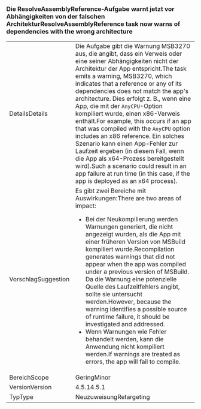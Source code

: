 ### <a name="resolveassemblyreference-task-now-warns-of-dependencies-with-the-wrong-architecture"></a><span data-ttu-id="a6d1b-101">Die ResolveAssemblyReference-Aufgabe warnt jetzt vor Abhängigkeiten von der falschen Architektur</span><span class="sxs-lookup"><span data-stu-id="a6d1b-101">ResolveAssemblyReference task now warns of dependencies with the wrong architecture</span></span>

|   |   |
|---|---|
|<span data-ttu-id="a6d1b-102">Details</span><span class="sxs-lookup"><span data-stu-id="a6d1b-102">Details</span></span>|<span data-ttu-id="a6d1b-103">Die Aufgabe gibt die Warnung MSB3270 aus, die angibt, dass ein Verweis oder eine seiner Abhängigkeiten nicht der Architektur der App entspricht.</span><span class="sxs-lookup"><span data-stu-id="a6d1b-103">The task emits a warning, MSB3270, which indicates that a reference or any of its dependencies does not match the app's architecture.</span></span> <span data-ttu-id="a6d1b-104">Dies erfolgt z. B., wenn eine App, die mit der <code>AnyCPU</code>-Option kompiliert wurde, einen x86-Verweis enthält.</span><span class="sxs-lookup"><span data-stu-id="a6d1b-104">For example, this occurs if an app that was compiled with the <code>AnyCPU</code> option includes an x86 reference.</span></span> <span data-ttu-id="a6d1b-105">Ein solches Szenario kann einen App-Fehler zur Laufzeit ergeben (in diesem Fall, wenn die App als x64-Prozess bereitgestellt wird).</span><span class="sxs-lookup"><span data-stu-id="a6d1b-105">Such a scenario could result in an app failure at run time (in this case, if the app is deployed as an x64 process).</span></span>|
|<span data-ttu-id="a6d1b-106">Vorschlag</span><span class="sxs-lookup"><span data-stu-id="a6d1b-106">Suggestion</span></span>|<span data-ttu-id="a6d1b-107">Es gibt zwei Bereiche mit Auswirkungen:</span><span class="sxs-lookup"><span data-stu-id="a6d1b-107">There are two areas of impact:</span></span><ul><li><span data-ttu-id="a6d1b-108">Bei der Neukompilierung werden Warnungen generiert, die nicht angezeigt wurden, als die App mit einer früheren Version von MSBuild kompiliert wurde.</span><span class="sxs-lookup"><span data-stu-id="a6d1b-108">Recompilation generates warnings that did not appear when the app was compiled under a previous version of MSBuild.</span></span> <span data-ttu-id="a6d1b-109">Da die Warnung eine potenzielle Quelle des Laufzeitfehlers angibt, sollte sie untersucht werden.</span><span class="sxs-lookup"><span data-stu-id="a6d1b-109">However, because the warning identifies a possible source of runtime failure, it should be investigated and addressed.</span></span></li><li><span data-ttu-id="a6d1b-110">Wenn Warnungen wie Fehler behandelt werden, kann die Anwendung nicht kompiliert werden.</span><span class="sxs-lookup"><span data-stu-id="a6d1b-110">If warnings are treated as errors, the app will fail to compile.</span></span></li></ul>|
|<span data-ttu-id="a6d1b-111">Bereich</span><span class="sxs-lookup"><span data-stu-id="a6d1b-111">Scope</span></span>|<span data-ttu-id="a6d1b-112">Gering</span><span class="sxs-lookup"><span data-stu-id="a6d1b-112">Minor</span></span>|
|<span data-ttu-id="a6d1b-113">Version</span><span class="sxs-lookup"><span data-stu-id="a6d1b-113">Version</span></span>|<span data-ttu-id="a6d1b-114">4.5.1</span><span class="sxs-lookup"><span data-stu-id="a6d1b-114">4.5.1</span></span>|
|<span data-ttu-id="a6d1b-115">Typ</span><span class="sxs-lookup"><span data-stu-id="a6d1b-115">Type</span></span>|<span data-ttu-id="a6d1b-116">Neuzuweisung</span><span class="sxs-lookup"><span data-stu-id="a6d1b-116">Retargeting</span></span>|

